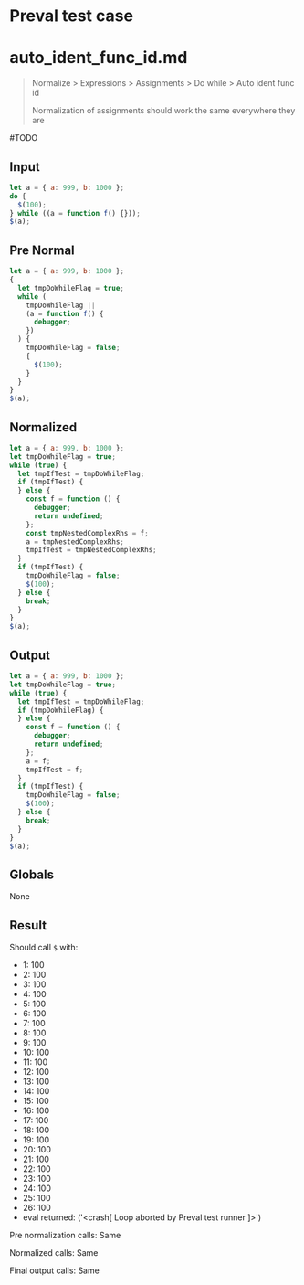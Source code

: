 # Preval test case

# auto_ident_func_id.md

> Normalize > Expressions > Assignments > Do while > Auto ident func id
>
> Normalization of assignments should work the same everywhere they are

#TODO

## Input

`````js filename=intro
let a = { a: 999, b: 1000 };
do {
  $(100);
} while ((a = function f() {}));
$(a);
`````

## Pre Normal

`````js filename=intro
let a = { a: 999, b: 1000 };
{
  let tmpDoWhileFlag = true;
  while (
    tmpDoWhileFlag ||
    (a = function f() {
      debugger;
    })
  ) {
    tmpDoWhileFlag = false;
    {
      $(100);
    }
  }
}
$(a);
`````

## Normalized

`````js filename=intro
let a = { a: 999, b: 1000 };
let tmpDoWhileFlag = true;
while (true) {
  let tmpIfTest = tmpDoWhileFlag;
  if (tmpIfTest) {
  } else {
    const f = function () {
      debugger;
      return undefined;
    };
    const tmpNestedComplexRhs = f;
    a = tmpNestedComplexRhs;
    tmpIfTest = tmpNestedComplexRhs;
  }
  if (tmpIfTest) {
    tmpDoWhileFlag = false;
    $(100);
  } else {
    break;
  }
}
$(a);
`````

## Output

`````js filename=intro
let a = { a: 999, b: 1000 };
let tmpDoWhileFlag = true;
while (true) {
  let tmpIfTest = tmpDoWhileFlag;
  if (tmpDoWhileFlag) {
  } else {
    const f = function () {
      debugger;
      return undefined;
    };
    a = f;
    tmpIfTest = f;
  }
  if (tmpIfTest) {
    tmpDoWhileFlag = false;
    $(100);
  } else {
    break;
  }
}
$(a);
`````

## Globals

None

## Result

Should call `$` with:
 - 1: 100
 - 2: 100
 - 3: 100
 - 4: 100
 - 5: 100
 - 6: 100
 - 7: 100
 - 8: 100
 - 9: 100
 - 10: 100
 - 11: 100
 - 12: 100
 - 13: 100
 - 14: 100
 - 15: 100
 - 16: 100
 - 17: 100
 - 18: 100
 - 19: 100
 - 20: 100
 - 21: 100
 - 22: 100
 - 23: 100
 - 24: 100
 - 25: 100
 - 26: 100
 - eval returned: ('<crash[ Loop aborted by Preval test runner ]>')

Pre normalization calls: Same

Normalized calls: Same

Final output calls: Same
